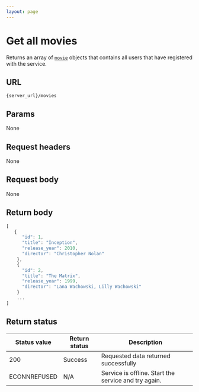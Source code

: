 ```yaml
---
layout: page
---
```

# Get all movies

Returns an array of [`movie`](movies) objects that contains all users that have registered with the service.

## URL

```shell
{server_url}/movies
```

## Params

None

## Request headers

None

## Request body

None

## Return body

```js
[
   {
      "id": 1,
      "title": "Inception",
      "release_year": 2010,
      "director": "Christopher Nolan"
    },
    {
      "id": 2,
      "title": "The Matrix",
      "release_year": 1999,
      "director": "Lana Wachowski, Lilly Wachowski"
    }
    ...
]
```

## Return status

| Status value | Return status | Description |
| ------------- | ----------- | ----------- |
| 200 | Success | Requested data returned successfully |
|  ECONNREFUSED | N/A | Service is offline. Start the service and try again. |
